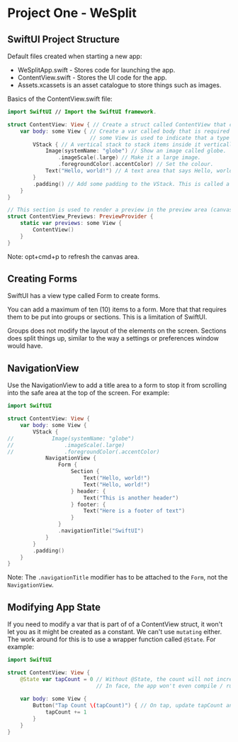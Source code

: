 # Project One - WeSplit

## SwiftUI Project Structure

Default files created when starting a new app:

- WeSplitApp.swift - Stores code for launching the app.
- ContentView.swift - Stores the UI code for the app.
- Assets.xcassets is an asset catalogue to store things such as images.

Basics of the ContentView.swift file:

``` swift
import SwiftUI // Import the SwiftUI framework.

struct ContentView: View { // Create a struct called ContentView that conforms to the View protocol.
    var body: some View { // Create a var called body that is required in the View protocol.
                          // some View is used to indicate that a type conforms with a protocol, but the exact conformance is not specified
        VStack { // A vertical stack to stack items inside it vertically.
            Image(systemName: "globe") // Show an image called globe.
                .imageScale(.large) // Make it a large image.
                .foregroundColor(.accentColor) // Set the colour.
            Text("Hello, world!") // A text area that says Hello, world!
        }
        .padding() // Add some padding to the VStack. This is called a modifier.
    }
}

// This section is used to render a preview in the preview area (canvas) next to the code editor.
struct ContentView_Previews: PreviewProvider {
    static var previews: some View {
        ContentView()
    }
}
```

Note: opt+cmd+p to refresh the canvas area.

## Creating Forms

SwiftUI has a view type called Form to create forms.

You can add a maximum of ten (10) items to a form. More that that requires them to be put into groups or sections. This is a limitation of SwiftUI.

Groups does not modify the layout of the elements on the screen.
Sections does split things up, similar to the way a settings or preferences window would have.

## NavigationView

Use the NavigationView to add a title area to a form to stop it from scrolling into the safe area at the top of the screen. For example:

``` swift
import SwiftUI

struct ContentView: View {
    var body: some View {
        VStack {
//            Image(systemName: "globe")
//                .imageScale(.large)
//                .foregroundColor(.accentColor)
            NavigationView {
                Form {                    
                    Section {
                        Text("Hello, world!")
                        Text("Hello, world!")
                    } header: {
                        Text("This is another header")
                    } footer: {
                        Text("Here is a footer of text")
                    }
                }
                .navigationTitle("SwiftUI")
            }
        }
        .padding()
    }
}
```

Note: The `.navigationTitle` modifier has to be attached to the `Form`, not the `NavigationView`.

## Modifying App State

If you need to modify a var that is part of of a ContentView struct, it won't let you as it might be created as a constant. We can't use `mutating` either. The work around for this is to use a wrapper function called `@State`. For example:

``` swift
import SwiftUI

struct ContentView: View {
    @State var tapCount = 0 // Without @State, the count will not increase when the button is pressed.
                            // In face, the app won't even compile / run.
    
    var body: some View {
        Button("Tap Count \(tapCount)") { // On tap, update tapCount and update the text inside the button.
            tapCount += 1
        }
    }
}
```
